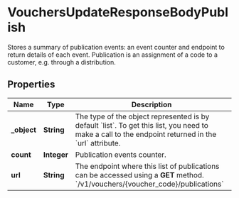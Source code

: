 

# VouchersUpdateResponseBodyPublish

Stores a summary of publication events: an event counter and endpoint to return details of each event. Publication is an assignment of a code to a customer, e.g. through a distribution.

## Properties

| Name | Type | Description |
|------------ | ------------- | ------------- |
|**_object** | **String** | The type of the object represented is by default &#x60;list&#x60;. To get this list, you need to make a call to the endpoint returned in the &#x60;url&#x60; attribute. |
|**count** | **Integer** | Publication events counter. |
|**url** | **String** | The endpoint where this list of publications can be accessed using a **GET** method. &#x60;/v1/vouchers/{voucher_code}/publications&#x60; |



